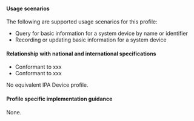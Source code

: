#### Usage scenarios

The following are supported usage scenarios for this profile:

- Query for basic information for a system device by name or identifier
- Recording or updating basic information for a system device 


#### Relationship with national and international specifications
- Conformant to xxx
- Conformant to xxx

No equivalent IPA Device profile.


#### Profile specific implementation guidance
None.

